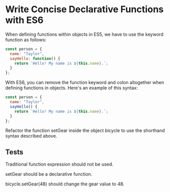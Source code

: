 # Write Concise Declarative Functions with ES6

When defining functions within objects in ES5, we have to use the keyword function as follows:

```javascript
const person = {
  name: "Taylor",
  sayHello: function() {
    return `Hello! My name is ${this.name}.`;
  }
};
```

With ES6, you can remove the function keyword and colon altogether when defining functions in objects. Here's an example of this syntax:

```javascript
const person = {
  name: "Taylor",
  sayHello() {
    return `Hello! My name is ${this.name}.`;
  }
};
```

Refactor the function setGear inside the object bicycle to use the shorthand syntax described above.

## Tests

Traditional function expression should not be used.

setGear should be a declarative function.

bicycle.setGear(48) should change the gear value to 48.
